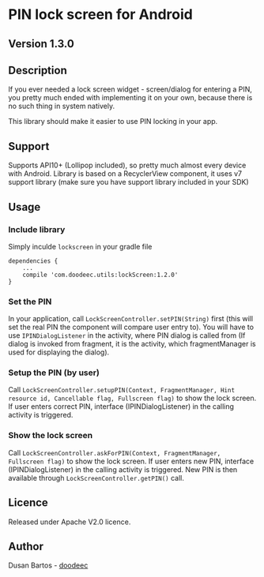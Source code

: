 # PIN lock screen for Android

## Version 1.3.0

## Description
If you ever needed a lock screen widget - screen/dialog for entering a PIN, you pretty much ended
with implementing it on your own, because there is no such thing in system natively.

This library should make it easier to use PIN locking in your app.

## Support
Supports API10+ (Lollipop included), so pretty much almost every device with Android. Library
is based on a RecyclerView component, it uses v7 support library (make sure you have support
library included in your SDK)

## Usage
### Include library
Simply inculde `lockscreen` in your gradle file

    dependencies {
        ...
        compile 'com.doodeec.utils:lockScreen:1.2.0'
    }

### Set the PIN
In your application, call `LockScreenController.setPIN(String)` first (this will set the real PIN
the component will compare user entry to).
You will have to use `IPINDialogListener` in the activity, where PIN dialog is called from (If
dialog is invoked from fragment, it is the activity, which fragmentManager is used for displaying
the dialog).

### Setup the PIN (by user)
Call `LockScreenController.setupPIN(Context, FragmentManager, Hint resource id,
Cancellable flag, Fullscreen flag)` to show the lock screen. If user enters correct PIN,
interface (IPINDialogListener) in the calling activity is triggered.

### Show the lock screen
Call `LockScreenController.askForPIN(Context, FragmentManager, Fullscreen flag)`
to show the lock screen. If user enters new PIN, interface (IPINDialogListener) in the calling
activity is triggered. New PIN is then available through `LockScreenController.getPIN()` call.

## Licence
Released under Apache V2.0 licence.

## Author
Dusan Bartos - [doodeec](http://doodeec.com)
